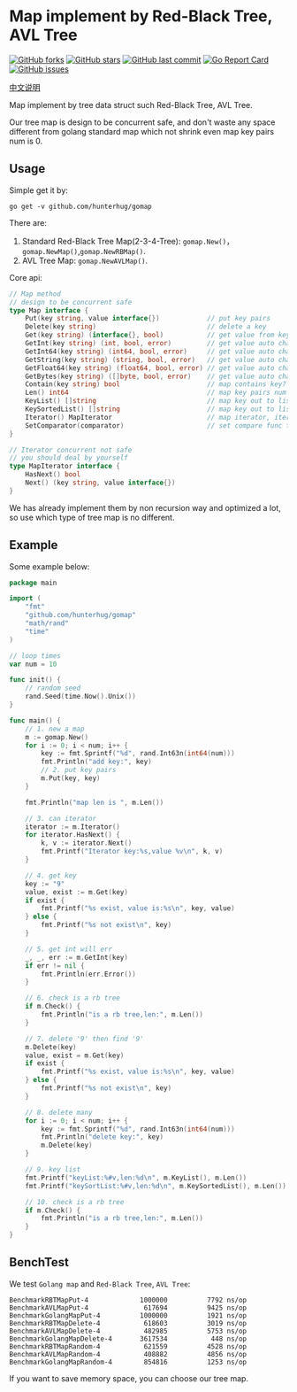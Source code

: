 # Map implement by Red-Black Tree, AVL Tree

[![GitHub forks](https://img.shields.io/github/forks/hunterhug/gomap.svg?style=social&label=Forks)](https://github.com/hunterhug/gomap/network)
[![GitHub stars](https://img.shields.io/github/stars/hunterhug/gomap.svg?style=social&label=Stars)](https://github.com/hunterhug/gomap/stargazers)
[![GitHub last commit](https://img.shields.io/github/last-commit/hunterhug/gomap.svg)](https://github.com/hunterhug/gomap)
[![Go Report Card](https://goreportcard.com/badge/github.com/hunterhug/gomap)](https://goreportcard.com/report/github.com/hunterhug/gomap)
[![GitHub issues](https://img.shields.io/github/issues/hunterhug/gomap.svg)](https://github.com/hunterhug/gomap/issues)

[中文说明](/README_CN.md)

Map implement by tree data struct such Red-Black Tree, AVL Tree.

Our tree map is design to be concurrent safe, and don't waste any space different from golang standard map which not shrink even map key pairs num is 0.

## Usage

Simple get it by:

```
go get -v github.com/hunterhug/gomap
```

There are:

1. Standard Red-Black Tree Map(2-3-4-Tree): `gomap.New()`，`gomap.NewMap()`,`gomap.NewRBMap()`.
2. AVL Tree Map: `gomap.NewAVLMap()`.

Core api:

```go
// Map method
// design to be concurrent safe
type Map interface {
	Put(key string, value interface{})            // put key pairs
	Delete(key string)                            // delete a key
	Get(key string) (interface{}, bool)           // get value from key
	GetInt(key string) (int, bool, error)         // get value auto change to Int
	GetInt64(key string) (int64, bool, error)     // get value auto change to Int64
	GetString(key string) (string, bool, error)   // get value auto change to string
	GetFloat64(key string) (float64, bool, error) // get value auto change to string
	GetBytes(key string) ([]byte, bool, error)    // get value auto change to []byte
	Contain(key string) bool                      // map contains key?
	Len() int64                                   // map key pairs num
	KeyList() []string                            // map key out to list from top to bottom which is layer order
	KeySortedList() []string                      // map key out to list sorted
	Iterator() MapIterator                        // map iterator, iterator from top to bottom which is layer order
	SetComparator(comparator)                     // set compare func to control key compare
}

// Iterator concurrent not safe
// you should deal by yourself
type MapIterator interface {
	HasNext() bool
	Next() (key string, value interface{})
}
```

We has already implement them by non recursion way and optimized a lot, so use which type of tree map is no different.

## Example

Some example below:

```go
package main

import (
	"fmt"
	"github.com/hunterhug/gomap"
	"math/rand"
	"time"
)

// loop times
var num = 10

func init() {
	// random seed
	rand.Seed(time.Now().Unix())
}

func main() {
	// 1. new a map
	m := gomap.New()
	for i := 0; i < num; i++ {
		key := fmt.Sprintf("%d", rand.Int63n(int64(num)))
		fmt.Println("add key:", key)
		// 2. put key pairs
		m.Put(key, key)
	}

	fmt.Println("map len is ", m.Len())

	// 3. can iterator
	iterator := m.Iterator()
	for iterator.HasNext() {
		k, v := iterator.Next()
		fmt.Printf("Iterator key:%s,value %v\n", k, v)
	}

	// 4. get key
	key := "9"
	value, exist := m.Get(key)
	if exist {
		fmt.Printf("%s exist, value is:%s\n", key, value)
	} else {
		fmt.Printf("%s not exist\n", key)
	}

	// 5. get int will err
	_, _, err := m.GetInt(key)
	if err != nil {
		fmt.Println(err.Error())
	}

	// 6. check is a rb tree
	if m.Check() {
		fmt.Println("is a rb tree,len:", m.Len())
	}

	// 7. delete '9' then find '9'
	m.Delete(key)
	value, exist = m.Get(key)
	if exist {
		fmt.Printf("%s exist, value is:%s\n", key, value)
	} else {
		fmt.Printf("%s not exist\n", key)
	}

	// 8. delete many
	for i := 0; i < num; i++ {
		key := fmt.Sprintf("%d", rand.Int63n(int64(num)))
		fmt.Println("delete key:", key)
		m.Delete(key)
	}

	// 9. key list
	fmt.Printf("keyList:%#v,len:%d\n", m.KeyList(), m.Len())
	fmt.Printf("keySortList:%#v,len:%d\n", m.KeySortedList(), m.Len())

	// 10. check is a rb tree
	if m.Check() {
		fmt.Println("is a rb tree,len:", m.Len())
	}
}
```

## BenchTest

We test `Golang map` and `Red-Black Tree`, `AVL Tree`:

```
BenchmarkRBTMapPut-4         	 1000000	      7792 ns/op
BenchmarkAVLMapPut-4         	  617694	      9425 ns/op
BenchmarkGolangMapPut-4      	 1000000	      1921 ns/op
BenchmarkRBTMapDelete-4      	  618603	      3019 ns/op
BenchmarkAVLMapDelete-4      	  482985	      5753 ns/op
BenchmarkGolangMapDelete-4   	 3617534	       448 ns/op
BenchmarkRBTMapRandom-4      	  621559	      4528 ns/op
BenchmarkAVLMapRandom-4      	  408882	      4856 ns/op
BenchmarkGolangMapRandom-4   	  854816	      1253 ns/op
```

If you want to save memory space, you can choose our tree map.